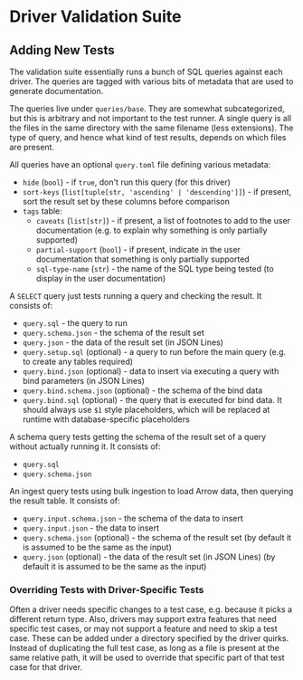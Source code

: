 <!--
  Copyright (c) 2025 ADBC Drivers Contributors

  Licensed under the Apache License, Version 2.0 (the "License");
  you may not use this file except in compliance with the License.
  You may obtain a copy of the License at

          http://www.apache.org/licenses/LICENSE-2.0

  Unless required by applicable law or agreed to in writing, software
  distributed under the License is distributed on an "AS IS" BASIS,
  WITHOUT WARRANTIES OR CONDITIONS OF ANY KIND, either express or implied.
  See the License for the specific language governing permissions and
  limitations under the License.
-->

# Driver Validation Suite

## Adding New Tests

The validation suite essentially runs a bunch of SQL queries against each
driver.  The queries are tagged with various bits of metadata that are used to
generate documentation.

The queries live under `queries/base`.  They are somewhat subcategorized, but
this is arbitrary and not important to the test runner.  A single query is all
the files in the same directory with the same filename (less extensions).  The
type of query, and hence what kind of test results, depends on which files are
present.

All queries have an optional `query.toml` file defining various metadata:

- `hide` (`bool`) - if `true`, don't run this query (for this driver)
- `sort-keys` (`list[tuple[str, 'ascending' | 'descending']]`) - if present,
  sort the result set by these columns before comparison
- `tags` table:
  - `caveats` (`list[str]`) - if present, a list of footnotes to add to the
    user documentation (e.g. to explain why something is only partially
    supported)
  - `partial-support` (`bool`) - if present, indicate in the user
    documentation that something is only partially supported
  - `sql-type-name` (`str`) - the name of the SQL type being tested (to
    display in the user documentation)

A `SELECT` query just tests running a query and checking the result.  It
consists of:

- `query.sql` - the query to run
- `query.schema.json` - the schema of the result set
- `query.json` - the data of the result set (in JSON Lines)
- `query.setup.sql` (optional) - a query to run before the main query (e.g. to
  create any tables required)
- `query.bind.json` (optional) - data to insert via executing a query with
  bind parameters (in JSON Lines)
- `query.bind.schema.json` (optional) - the schema of the bind data
- `query.bind.sql` (optional) - the query that is executed for bind data.  It
  should always use `$1` style placeholders, which will be replaced at runtime
  with database-specific placeholders

A schema query tests getting the schema of the result set of a query without
actually running it.  It consists of:

- `query.sql`
- `query.schema.json`

An ingest query tests using bulk ingestion to load Arrow data, then querying
the result table.  It consists of:

- `query.input.schema.json` - the schema of the data to insert
- `query.input.json` - the data to insert
- `query.schema.json` (optional) - the schema of the result set (by default it
  is assumed to be the same as the input)
- `query.json` (optional) - the data of the result set (in JSON Lines) (by
  default it is assumed to be the same as the input)

### Overriding Tests with Driver-Specific Tests

Often a driver needs specific changes to a test case, e.g. because it picks a
different return type.  Also, drivers may support extra features that need
specific test cases, or may not support a feature and need to skip a test
case.  These can be added under a directory specified by the driver quirks.
Instead of duplicating the full test case, as long as a file is present at the
same relative path, it will be used to override that specific part of that
test case for that driver.
